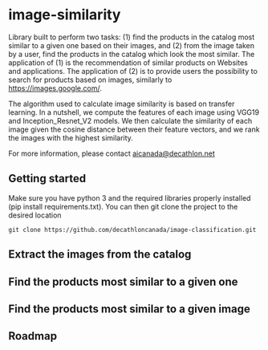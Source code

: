 # image-similarity
Library built to perform two tasks: (1) find the products in the catalog most similar to a given one based on their images, and (2) from the image taken by a user, find the products in the catalog which look the most similar. The application of (1) is the recommendation of similar products on Websites and applications. The application of (2) is to provide users the possibility to search for products based on images, similarly to https://images.google.com/.

The algorithm used to calculate image similarity is based on transfer learning. In a nutshell, we compute the features of each image using VGG19 and Inception_Resnet_V2 models. We then calculate the similarity of each image given the cosine distance between their feature vectors, and we rank the images with the highest similarity.

For more information, please contact aicanada@decathlon.net

## Getting started
Make sure you have python 3 and the required libraries properly installed (pip install requirements.txt). You can then git clone the project to the desired location
```
git clone https://github.com/decathloncanada/image-classification.git
```

## Extract the images from the catalog

## Find the products most similar to a given one

## Find the products most similar to a given image


## Roadmap
